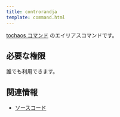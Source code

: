 ```yaml
---
title: controrandja
template: command.html
---
```


[tochaos コマンド](tochaos.md) のエイリアスコマンドです。

## 必要な権限

誰でも利用できます。

## 関連情報

- [ソースコード](https://github.com/jaoafa/jaotan.ts/blob/master/src/commands/controrandja.ts)
